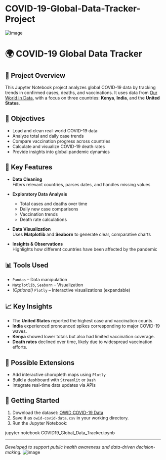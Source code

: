 # COVID-19-Global-Data-Tracker-Project
![image](https://github.com/user-attachments/assets/20e71df4-c070-4dad-91ca-c725f7822943)
# 🌍 COVID-19 Global Data Tracker

## 📌 Project Overview

This Jupyter Notebook project analyzes global COVID-19 data by tracking trends in confirmed cases, deaths, and vaccinations. It uses data from [Our World in Data](https://ourworldindata.org/coronavirus), with a focus on three countries: **Kenya**, **India**, and the **United States**.

## 🎯 Objectives

- Load and clean real-world COVID-19 data
- Analyze total and daily case trends
- Compare vaccination progress across countries
- Calculate and visualize COVID-19 death rates
- Provide insights into global pandemic dynamics

## 🔬 Key Features

- **Data Cleaning**  
  Filters relevant countries, parses dates, and handles missing values

- **Exploratory Data Analysis**  
  - Total cases and deaths over time  
  - Daily new case comparisons  
  - Vaccination trends  
  - Death rate calculations

- **Data Visualization**  
  Uses **Matplotlib** and **Seaborn** to generate clear, comparative charts

- **Insights & Observations**  
  Highlights how different countries have been affected by the pandemic

## 📊 Tools Used

- `Pandas` – Data manipulation  
- `Matplotlib`, `Seaborn` – Visualization  
- *(Optional)* `Plotly` – Interactive visualizations (expandable)

## 📈 Key Insights

- The **United States** reported the highest case and vaccination counts.
- **India** experienced pronounced spikes corresponding to major COVID-19 waves.
- **Kenya** showed lower totals but also had limited vaccination coverage.
- **Death rates** declined over time, likely due to widespread vaccination efforts.

## 🚀 Possible Extensions

- Add interactive choropleth maps using `Plotly`
- Build a dashboard with `Streamlit` or `Dash`
- Integrate real-time data updates via APIs

## 📁 Getting Started

1. Download the dataset: [OWID COVID-19 Data](https://ourworldindata.org/coronavirus-source-data)
2. Save it as `owid-covid-data.csv` in your working directory.
3. Run the Jupyter Notebook:  

jupyter notebook COVID19_Global_Data_Tracker.ipynb


---

*Developed to support public health awareness and data-driven decision-making.*
![image](https://github.com/user-attachments/assets/fc77f3a9-5baa-49c0-93be-5a66c33f6408)
